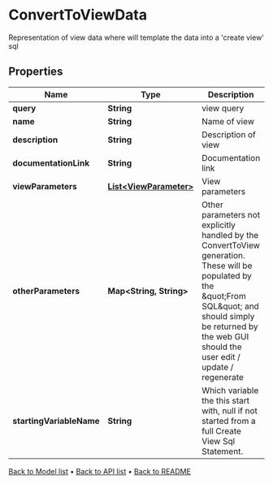 

# ConvertToViewData

Representation of view data where will template the data into a 'create view' sql

## Properties

| Name | Type | Description | Notes |
|------------ | ------------- | ------------- | -------------|
|**query** | **String** | view query |  |
|**name** | **String** | Name of view |  |
|**description** | **String** | Description of view |  [optional] |
|**documentationLink** | **String** | Documentation link |  [optional] |
|**viewParameters** | [**List&lt;ViewParameter&gt;**](ViewParameter.md) | View parameters |  [optional] |
|**otherParameters** | **Map&lt;String, String&gt;** | Other parameters not explicitly handled by the ConvertToView generation. These will be populated by the \&quot;From SQL\&quot; and should simply be returned by the web GUI should the user edit / update / regenerate |  [optional] |
|**startingVariableName** | **String** | Which variable the this start with, null if not started from a full Create View Sql Statement. |  [optional] |



[Back to Model list](../README.md#documentation-for-models) &#8226; [Back to API list](../README.md#documentation-for-api-endpoints) &#8226; [Back to README](../README.md)


